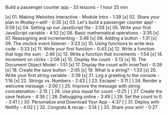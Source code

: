 
Build a passenger counter app - 33 lessons - 1 hour 25 min

[x] 01. Making Websites Interactive - Module Intro - 1:39
[x] 02. Share your plan in #today-i-will! - 0:35
[x] 03. Let's build a passenger counter app! - 0:59
[x] 04. Setting up our JavaScript file - 2:59
[x] 05. Write your first JavaScript variable - 4:52
[x] 06. Basic mathematical operations - 3:35
[x] 07. Reassigning and incrementing - 3:46
[x] 08. Adding a button - 1:31
[x] 09. The onclick event listener - 3:23
[x] 10. Using functions to write less code - 3:33
[x] 11. Write your first function - 0:43
[x] 12. Write a function that logs the sum - 2:46
[x] 13. Write a function that increments - 1:54
[x] 14. Increment on clicks - 2:08
[x] 15. Display the count - 5:13
[x] 16. The Document Object Model - 1:51
[x] 17. Display the count with innerText - 0:39
[x] 18. Create the save button - 2:05
[x] 19. What is a string? - 1:33
[x] 20. Write your first string variable - 3:39
[x] 21. Log a greeting to the console - 1:16
[x] 22. Strings vs. Numbers - 2:43
[ ] 23. Escape! - 3:11
[ ] 24. Render a welcome message - 2:00
[ ] 25. Improve the message with string concatenation - 2:15
[ ] 26. Use plus equal for count - 0:25
[ ] 27. Create the save feature - 4:36
[ ] 28. Debugging online - 3:49
[ ] 29. Set the count to 0 - 3:41
[ ] 30. Personalize and Download Your App - 4:37
[ ] 31. Deploy with Netlify - 4:02
[ ] 32. Congrats & recap - 3:14
[ ] 33. Share your win! - 0:27
